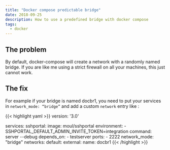 ```yaml
---
title: "Docker compose predictable bridge"
date: 2018-09-25
description: How to use a predefined bridge with docker compose
tags:
  - docker
---
```


## The problem

By default, docker-compose will create a network with a randomly named bridge. If you are like me using a strict firewall on all your machines, this just cannot work.

## The fix

For example if your bridge is named docbr1, you need to put your services in `network_mode: “bridge”` and add a custom `network` entry like :

{{< highlight yaml >}}
version: '3.0'

services:
  sshportal:
    image: moul/sshportal
    environment:
      - SSHPORTAL_DEFAULT_ADMIN_INVITE_TOKEN=integration
    command: server --debug
    depends_on:
      - testserver
    ports:
      - 2222
    network_mode: "bridge"
networks:
  default:
    external:
      name: docbr1
{{< /highlight >}}
